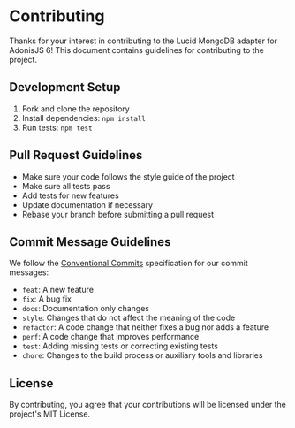 # Contributing

Thanks for your interest in contributing to the Lucid MongoDB adapter for AdonisJS 6! This document contains guidelines for contributing to the project.

## Development Setup

1. Fork and clone the repository
2. Install dependencies: `npm install`
3. Run tests: `npm test`

## Pull Request Guidelines

- Make sure your code follows the style guide of the project
- Make sure all tests pass
- Add tests for new features
- Update documentation if necessary
- Rebase your branch before submitting a pull request

## Commit Message Guidelines

We follow the [Conventional Commits](https://www.conventionalcommits.org/) specification for our commit messages:

- `feat`: A new feature
- `fix`: A bug fix
- `docs`: Documentation only changes
- `style`: Changes that do not affect the meaning of the code
- `refactor`: A code change that neither fixes a bug nor adds a feature
- `perf`: A code change that improves performance
- `test`: Adding missing tests or correcting existing tests
- `chore`: Changes to the build process or auxiliary tools and libraries

## License

By contributing, you agree that your contributions will be licensed under the project's MIT License.
